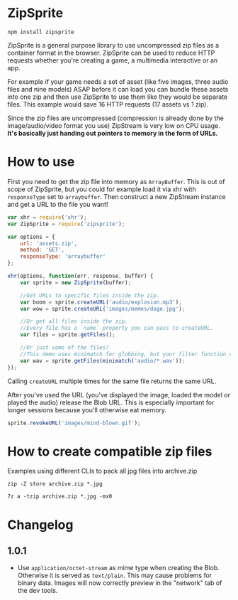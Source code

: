 ZipSprite
=========

`npm install zipsprite`

ZipSprite is a general purpose library to use uncompressed zip files as a container format in the browser. ZipSprite can be used to reduce HTTP requests whether you're creating a game, a multimedia interactive or an app.

For example if your game needs a set of asset (like five images, three audio files and nine models) ASAP before it can load you can bundle these assets into one zip and then use ZipSprite to use them like they would be separate files. This example would save 16 HTTP requests (17 assets vs 1 zip).

Since the zip files are uncompressed (compression is already done by the image/audio/video format you use) ZipStream is very low on CPU usage. **It's basically just handing out pointers to memory in the form of URLs.**


How to use
==========

First you need to get the zip file into memory as `ArrayBuffer`. This is out of scope of ZipSprite, but you could for example load it via xhr with `responseType` set to `arraybuffer`. Then construct a new ZipStream instance and get a URL to the file you want!

```js
var xhr = require('xhr');
var ZipSprite = require('zipsprite');

var options = {
	url: 'assets.zip',
	method: 'GET',
	responseType: 'arraybuffer'
};

xhr(options, function(err, response, buffer) {
	var sprite = new ZipSprite(buffer);

	//Get URLs to specific files inside the zip.
	var boom = sprite.createURL('audio/explosion.mp3');
	var wow = sprite.createURL('images/memes/doge.jpg');

	//Or get all files inside the zip.
	//Every file has a `name` property you can pass to createURL.
	var files = sprite.getFiles();

	//Or just some of the files?
	//This demo uses minimatch for globbing, but your filter function can do whatever you want (e.g. regular expressions).
	var wav = sprite.getFiles(minimatch('audio/*.wav'));
});
```

Calling `createURL` multiple times for the same file returns the same URL.

After you've used the URL (you've displayed the image, loaded the model or played the audio) release the Blob URL. This is especially important for longer sessions because you'll otherwise eat memory.

```js
sprite.revokeURL('images/mind-blown.gif');
```


How to create compatible zip files
==================================

Examples using different CLIs to pack all jpg files into archive.zip

```
zip -Z store archive.zip *.jpg

7z a -tzip archive.zip *.jpg -mx0
```

Changelog
=========

1.0.1
-----

* Use `application/octet-stream` as mime type when creating the Blob. Otherwise it is served as `text/plain`. This may cause problems for binary data. Images will now correctly preview in the "network" tab of the dev tools.